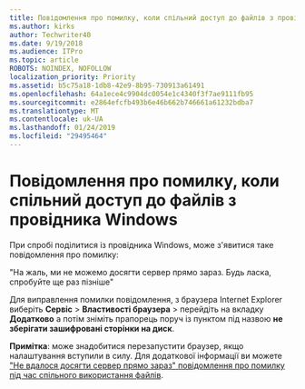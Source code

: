```yaml
---
title: Повідомлення про помилку, коли спільний доступ до файлів з провідника Windows
ms.author: kirks
author: Techwriter40
ms.date: 9/19/2018
ms.audience: ITPro
ms.topic: article
ROBOTS: NOINDEX, NOFOLLOW
localization_priority: Priority
ms.assetid: b5c75a18-1db8-42e9-8b95-730913a61491
ms.openlocfilehash: 64a1ece4c9904dc0054e1c4340f3f7ae9111fb95
ms.sourcegitcommit: e2864efcfb493b6e46b662b746661a61232bdba7
ms.translationtype: MT
ms.contentlocale: uk-UA
ms.lasthandoff: 01/24/2019
ms.locfileid: "29495464"
---
```

# <a name="error-message-when-sharing-files-from-windows-explorer"></a>Повідомлення про помилку, коли спільний доступ до файлів з провідника Windows

При спробі поділитися із провідника Windows, може з'явитися таке повідомлення про помилку:
  
"На жаль, ми не можемо досягти сервер прямо зараз. Будь ласка, спробуйте ще раз пізніше"
  
Для виправлення помилки повідомлення, з браузера Internet Explorer виберіть **Сервіс** \> **Властивості браузера** \> перейдіть на вкладку **Додатково** а потім зніміть прапорець поруч із пунктом під назвою **не зберігати зашифровані сторінки на диск**. 
  
 **Примітка**: може знадобитися перезапустити браузер, якщо налаштування вступили в силу. Для додаткової інформації ви можете ["Не вдалося досягти сервер прямо зараз" повідомлення про помилку під час спільного використання файлів](https://go.microsoft.com/fwlink/?linkid=2022914).
  

